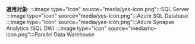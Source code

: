 <Token>**適用対象:** :::image type="icon" source="media/yes-icon.png":::SQL Server :::image type="icon" source="media/yes-icon.png":::Azure SQL Database :::image type="icon" source="media/yes-icon.png":::Azure Synapse Analytics (SQL DW) :::image type="icon" source="media/no-icon.png":::Parallel Data Warehouse</Token>

